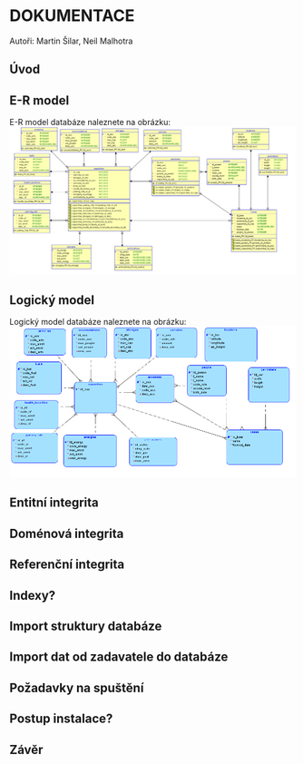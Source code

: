 # DOKUMENTACE
Autoři: Martin Šilar, Neil Malhotra

## **Úvod**

## **E-R model**
E-R model databáze naleznete na obrázku: 
![er diagram](relational.png)

## **Logický model**
Logický model databáze naleznete na obrázku:
![logical diagram](logical.png)

## **Entitní integrita**

## **Doménová integrita**

## **Referenční integrita**

## **Indexy?**

## **Import struktury databáze**

## **Import dat od zadavatele do databáze**

## **Požadavky na spuštění**

## **Postup instalace?**

## **Závěr**
